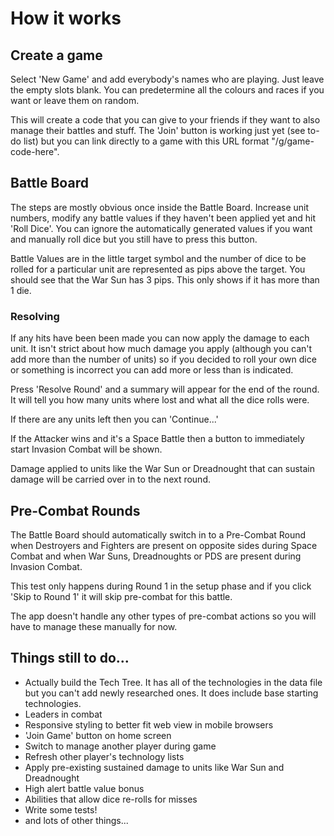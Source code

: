 How it works
============

Create a game
-------------

Select 'New Game' and add everybody's names who are playing. Just leave the empty 
slots blank. You can predetermine all the colours and races if you want or 
leave them on random.

This will create a code that you can give to your friends if they want to also 
manage their battles and stuff. The 'Join' button is working just yet (see to-do 
list) but you can link directly to a game with this URL format "/g/game-code-here".

Battle Board
------------

The steps are mostly obvious once inside the Battle Board. Increase unit numbers, 
modify any battle values if they haven't been applied yet and hit 'Roll Dice'. 
You can ignore the automatically generated values if you want and manually roll 
dice but you still have to press this button.

Battle Values are in the little target symbol and the number of dice to be rolled 
for a particular unit are represented as pips above the target. You should see 
that the War Sun has 3 pips. This only shows if it has more than 1 die.

### Resolving ###

If any hits have been been made you can now apply the damage to each unit. It 
isn't strict about how much damage you apply (although you can't add more than 
the number of units) so if you decided to roll your own dice or something is 
incorrect you can add more or less than is indicated.

Press 'Resolve Round' and a summary will appear for the end of the round. 
It will tell you how many units where lost and what all the dice rolls were.

If there are any units left then you can 'Continue...'

If the Attacker wins and it's a Space Battle then a button to immediately start 
Invasion Combat will be shown.

Damage applied to units like the War Sun or Dreadnought that can sustain damage 
will be carried over in to the next round.


Pre-Combat Rounds
-----------------

The Battle Board should automatically switch in to a Pre-Combat Round when 
Destroyers and Fighters are present on opposite sides during Space Combat and 
when War Suns, Dreadnoughts or PDS are present during Invasion Combat.

This test only happens during Round 1 in the setup phase and if you click 
'Skip to Round 1' it will skip pre-combat for this battle.

The app doesn't handle any other types of pre-combat actions so you will have to 
manage these manually for now.


Things still to do... 
---------------------

* Actually build the Tech Tree. It has all of the technologies in the data file 
  but you can't add newly researched ones. It does include base starting technologies.
* Leaders in combat
* Responsive styling to better fit web view in mobile browsers
* 'Join Game' button on home screen
* Switch to manage another player during game
* Refresh other player's technology lists
* Apply pre-existing sustained damage to units like War Sun and Dreadnought
* High alert battle value bonus
* Abilities that allow dice re-rolls for misses
* Write some tests!
* and lots of other things...

